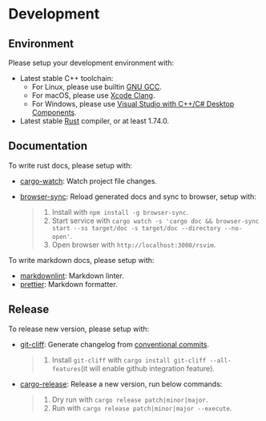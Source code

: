 # Development

## Environment

Please setup your development environment with:

- Latest stable C++ toolchain:
  - For Linux, please use builtin [GNU GCC](https://gcc.gnu.org/).
  - For macOS, please use [Xcode Clang](https://developer.apple.com/xcode/).
  - For Windows, please use [Visual Studio with C++/C# Desktop Components](https://visualstudio.microsoft.com/).
- Latest stable [Rust](https://www.rust-lang.org/) compiler, or at least 1.74.0.

## Documentation

To write rust docs, please setup with:

- [cargo-watch](https://github.com/watchexec/cargo-watch): Watch project file changes.
- [browser-sync](https://browsersync.io/): Reload generated docs and sync to browser, setup with:

  > 1. Install with `npm install -g browser-sync`.
  > 2. Start service with `cargo watch -s 'cargo doc && browser-sync start --ss target/doc -s target/doc --directory --no-open'`.
  > 3. Open browser with `http://localhost:3000/rsvim`.

To write markdown docs, please setup with:

- [markdownlint](https://github.com/DavidAnson/markdownlint): Markdown linter.
- [prettier](https://prettier.io/): Markdown formatter.

## Release

To release new version, please setup with:

- [git-cliff](https://github.com/orhun/git-cliff): Generate changelog from [conventional commits](https://www.conventionalcommits.org/).

  > 1. Install `git-cliff` with `cargo install git-cliff --all-features`(it will enable github integration feature).

- [cargo-release](https://github.com/crate-ci/cargo-release): Release a new version, run below commands:

  > 1. Dry run with `cargo release patch|minor|major`.
  > 2. Run with `cargo release patch|minor|major --execute`.
